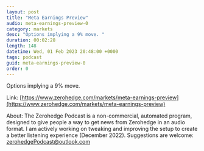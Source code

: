 ```yaml
---
layout: post
title: "Meta Earnings Preview"
audio: meta-earnings-preview-0
category: markets
desc: "Options implying a 9% move. "
duration: 00:02:28
length: 148
datetime: Wed, 01 Feb 2023 20:48:00 +0000
tags: podcast
guid: meta-earnings-preview-0
order: 0
---
```

Options implying a 9% move. 

Link: [https://www.zerohedge.com/markets/meta-earnings-preview](https://www.zerohedge.com/markets/meta-earnings-preview)

About: The Zerohedge Podcast is a non-commercial, automated program, designed to give people a way to get news from Zerohedge in an audio format.  I am actively working on tweaking and improving the setup to create a better listening experience (December 2022).  Suggestions are welcome: [zerohedgePodcast@outlook.com](mailto:zerohedgePodcast@outlook.com)